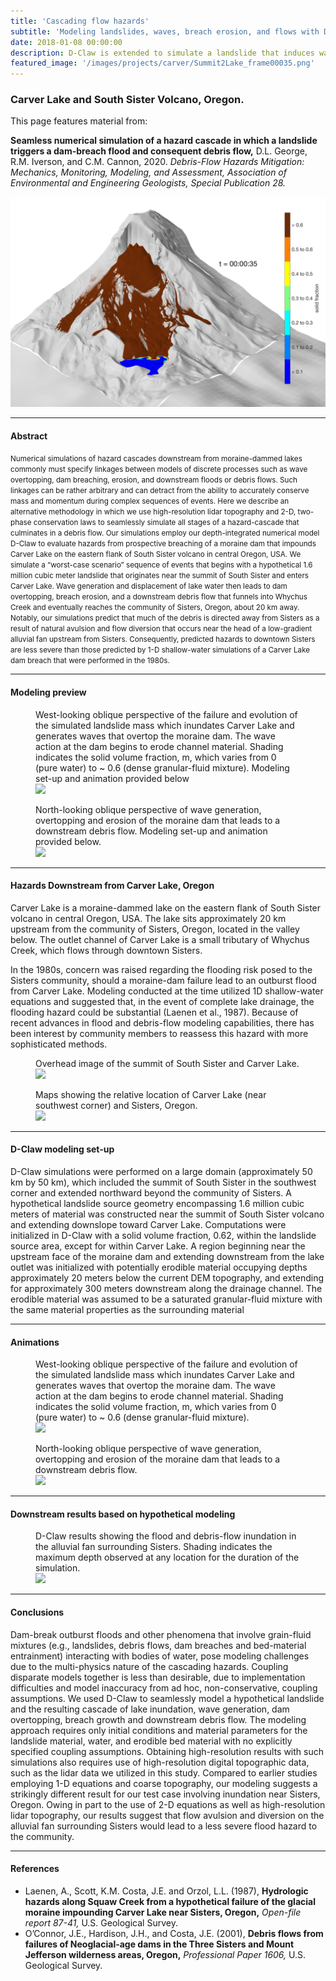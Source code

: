 ```yaml
---
title: 'Cascading flow hazards'
subtitle: 'Modeling landslides, waves, breach erosion, and flows with D-Claw'
date: 2018-01-08 00:00:00
description: D-Claw is extended to simulate a landslide that induces wave-generated dam erosion and resulting outburst floods that entrain material leading to downslope debris flows.
featured_image: '/images/projects/carver/Summit2Lake_frame00035.png'
---
```


### Carver Lake and South Sister Volcano, Oregon.


This page features material from:

**Seamless numerical simulation of a hazard cascade in which a landslide triggers a dam-breach flood and consequent debris flow,** D.L. George, R.M. Iverson, and C.M. Cannon, 2020. *Debris-Flow Hazards Mitigation: Mechanics, Monitoring, Modeling, and Assessment, Association of Environmental and Engineering Geologists, Special Publication 28.*

![](/images/projects/carver/Summit2Lake_frame00035.png)

---
#### Abstract
<small>
Numerical simulations of hazard cascades downstream from moraine-dammed lakes commonly must specify linkages between models of discrete processes such as wave overtopping, dam breaching, erosion, and downstream floods or debris flows.  Such linkages can be rather arbitrary and can detract from the ability to accurately conserve mass and momentum during complex sequences of events.  Here we describe an alternative methodology in which we use high-resolution lidar topography and 2-D, two-phase conservation laws to seamlessly simulate all stages of a hazard-cascade that culminates in a debris flow. Our simulations employ our depth-integrated numerical model D-Claw to evaluate hazards from prospective breaching of a moraine dam that impounds Carver Lake on the eastern flank of South Sister volcano in central Oregon, USA.  We simulate a “worst-case scenario” sequence of events that begins with a hypothetical 1.6 million cubic meter landslide that originates near the summit of South Sister and enters Carver Lake. Wave generation and displacement of lake water then leads to dam overtopping, breach erosion, and a downstream debris flow that funnels into Whychus Creek and eventually reaches the community of Sisters, Oregon, about 20 km away.  Notably, our simulations predict that much of the debris is directed away from Sisters as a result of natural avulsion and flow diversion that occurs near the head of a low-gradient alluvial fan upstream from Sisters.  Consequently, predicted hazards to downtown Sisters are less severe than those predicted by 1-D shallow-water simulations of a Carver Lake dam breach that were performed in the 1980s.</small>

---
#### Modeling preview

<figure>
<figcaption> West-looking oblique perspective of the failure and evolution of the simulated landslide mass which inundates Carver Lake and generates waves that overtop the moraine dam. The wave action at the dam begins to erode channel material. Shading indicates the solid volume fraction, m, which varies from 0 (pure water) to ~ 0.6 (dense granular-fluid mixture). Modeling set-up and animation provided below</figcaption>
<img src="{{ site.baseurl }}/images/projects/carver/LandslideMerged.png">
</figure>

<figure>
<figcaption> North-looking oblique perspective of wave generation, overtopping and erosion of the moraine dam that leads to a downstream debris flow. Modeling set-up and animation provided below.</figcaption>
<img src="{{ site.baseurl }}/images/projects/carver/DamMerged.png">
</figure>

---
#### Hazards Downstream from Carver Lake, Oregon

Carver Lake is a moraine-dammed lake on the eastern flank of South Sister volcano in central Oregon, USA. The lake sits approximately 20 km upstream from the community of Sisters, Oregon, located in the valley below. The outlet channel of Carver Lake is a small tributary of Whychus Creek, which flows through downtown Sisters. 

In the 1980s, concern was raised regarding the flooding risk posed to the Sisters community, should a moraine-dam failure lead to an outburst flood from Carver Lake. Modeling conducted at the time utilized 1D shallow-water equations and suggested that, in the event of complete lake drainage, the flooding hazard could be substantial (Laenen et al., 1987). Because of recent advances in flood and debris-flow modeling capabilities, there has been interest by community members to reassess this hazard with more sophisticated methods.  

<figure>
<figcaption> Overhead image of the summit of South Sister and Carver Lake.</figcaption>
<img src="{{ site.baseurl }}/images/projects/carver/CarverLake.png">
</figure>

<figure>
<figcaption> Maps showing the relative location of Carver Lake (near southwest corner) and Sisters, Oregon.</figcaption>
<img src="{{ site.baseurl }}/images/projects/carver/map_merged.png">
</figure>

---
#### D-Claw modeling set-up

D-Claw simulations were performed on a large domain (approximately 50 km by 50 km), which included the summit of South Sister in the southwest corner and extended northward beyond the community of Sisters. A hypothetical landslide source geometry encompassing 1.6 million cubic meters of material was constructed near the summit of South Sister volcano and extending downslope toward Carver Lake. Computations were initialized in D-Claw with a solid volume fraction, 0.62, within the landslide source area, except for within Carver Lake. A region beginning near the upstream face of the moraine dam and extending downstream from the lake outlet was initialized with potentially erodible material occupying depths approximately 20 meters below the current DEM topography, and extending for approximately 300 meters downstream along the drainage channel. The erodible material was assumed to be a saturated granular-fluid mixture with the same material properties as the surrounding material


---
#### Animations


<figure>
<figcaption> West-looking oblique perspective of the failure and evolution of the simulated landslide mass which inundates Carver Lake and generates waves that overtop the moraine dam. The wave action at the dam begins to erode channel material. Shading indicates the solid volume fraction, m, which varies from 0 (pure water) to ~ 0.6 (dense granular-fluid mixture).</figcaption>
<img src="{{ site.baseurl }}/images/projects/carver/mv622k9sl.gif">
</figure>

<figure>
<figcaption>North-looking oblique perspective of wave generation, overtopping and erosion of the moraine dam that leads to a downstream debris flow. </figcaption>
<img src="{{ site.baseurl }}/images/projects/carver/damview_sv_mc622_k-9.gif">
</figure>

---
#### Downstream results based on hypothetical modeling

<figure>
<figcaption>D-Claw results showing the flood and debris-flow inundation in the alluvial fan surrounding Sisters. Shading indicates the maximum depth observed at any location for the duration of the simulation. </figcaption>
<img src="{{ site.baseurl }}/images/projects/carver/SistersFan_inundation.png">
</figure>


---
#### Conclusions

Dam-break outburst floods and other phenomena that involve grain-fluid mixtures (e.g., landslides, debris flows, dam breaches and bed-material entrainment) interacting with bodies of water, pose modeling challenges due to the multi-physics nature of the cascading hazards. Coupling disparate models together is less than desirable, due to implementation difficulties and model inaccuracy from ad hoc, non-conservative, coupling assumptions.
We used D-Claw to seamlessly model a hypothetical landslide and the resulting cascade of lake inundation, wave generation, dam overtopping, breach growth and downstream debris flow. The modeling approach requires only  initial conditions and material parameters for the landslide material, water, and erodible bed material with no explicitly specified coupling assumptions. Obtaining high-resolution results with such simulations also requires use of high-resolution digital topographic data, such as the lidar data we utilized in this study.
Compared to earlier studies employing 1-D equations and coarse topography, our modeling suggests a strikingly different result for our test case involving inundation near Sisters, Oregon. Owing in part to the use of 2-D equations as well as high-resolution lidar topography, our results suggest that flow avulsion and diversion on the alluvial fan surrounding Sisters would lead to a less severe flood hazard to the community.

---
#### References

* Laenen, A., Scott, K.M. Costa, J.E. and Orzol, L.L. (1987), **Hydrologic hazards along Squaw Creek from a hypothetical failure of the glacial moraine impounding Carver Lake near Sisters, Oregon,** *Open-file report 87-41,* U.S. Geological Survey.
* O’Connor, J.E., Hardison, J.H., and Costa, J.E. (2001), **Debris flows from failures of Neoglacial-age dams in the Three Sisters and Mount Jefferson wilderness areas, Oregon,** *Professional Paper 1606,* U.S. Geological Survey.



